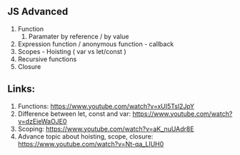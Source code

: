 ## JS Advanced

1. Function
    1. Paramater by reference / by value
2. Expression function / anonymous function - callback
2. Scopes - Hoisting ( var vs let/const )
3. Recursive functions
4. Closure


## Links:

1. Functions: https://www.youtube.com/watch?v=xUI5Tsl2JpY
2. Difference between let, const and var: https://www.youtube.com/watch?v=dzEieWaOJE0
3. Scoping: https://www.youtube.com/watch?v=aK_nuUAdr8E
4. Advance topic about hoisting, scope, closure: https://www.youtube.com/watch?v=Nt-qa_LlUH0


